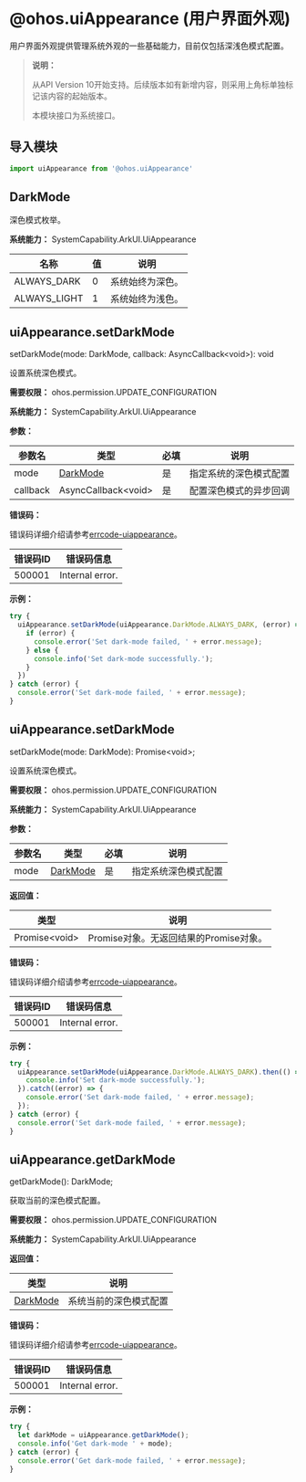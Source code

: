 # @ohos.uiAppearance (用户界面外观)

用户界面外观提供管理系统外观的一些基础能力，目前仅包括深浅色模式配置。

> **说明：**
>
> 从API Version 10开始支持。后续版本如有新增内容，则采用上角标单独标记该内容的起始版本。
>
> 本模块接口为系统接口。


## 导入模块

```ts
import uiAppearance from '@ohos.uiAppearance'
```


## DarkMode

深色模式枚举。


**系统能力：** SystemCapability.ArkUI.UiAppearance

| 名称 | 值 | 说明 |
| -- | -- | -- |
| ALWAYS_DARK | 0 | 系统始终为深色。  |
| ALWAYS_LIGHT | 1 | 系统始终为浅色。 |


## uiAppearance.setDarkMode

setDarkMode(mode: DarkMode, callback: AsyncCallback\<void>): void

设置系统深色模式。

**需要权限：** ohos.permission.UPDATE_CONFIGURATION

**系统能力：** SystemCapability.ArkUI.UiAppearance

**参数：** 

| 参数名 | 类型 | 必填 | 说明 |
| -- | -- | -- | -- |
| mode | [DarkMode](#darkmode) | 是 | 指定系统的深色模式配置 |
| callback | AsyncCallback\<void>| 是 | 配置深色模式的异步回调 |

**错误码：**

错误码详细介绍请参考[errcode-uiappearance](../errorcodes/errorcode-uiappearance.md)。

| 错误码ID | 错误码信息 |
| -- | -- |
| 500001 | Internal error. |

**示例：** 

  ```ts
try {
    uiAppearance.setDarkMode(uiAppearance.DarkMode.ALWAYS_DARK, (error) => {
      if (error) {
        console.error('Set dark-mode failed, ' + error.message);
      } else {
        console.info('Set dark-mode successfully.');
      }
    })
} catch (error) {
    console.error('Set dark-mode failed, ' + error.message);
}
  ```


## uiAppearance.setDarkMode

setDarkMode(mode: DarkMode): Promise\<void>;

设置系统深色模式。

**需要权限：** ohos.permission.UPDATE_CONFIGURATION

**系统能力：** SystemCapability.ArkUI.UiAppearance

**参数：** 

| 参数名 | 类型 | 必填 | 说明 |
| -- | -- | -- | -- |
| mode | [DarkMode](#darkmode) | 是 | 指定系统深色模式配置 |

**返回值：**

| 类型   | 说明                           |
| ------ | ------------------------------ |
| Promise\<void> | Promise对象。无返回结果的Promise对象。|

**错误码：**

错误码详细介绍请参考[errcode-uiappearance](../errorcodes/errorcode-uiappearance.md)。

| 错误码ID | 错误码信息 |
| -- | -- |
| 500001 | Internal error. |

**示例：** 

  ```ts
try {
    uiAppearance.setDarkMode(uiAppearance.DarkMode.ALWAYS_DARK).then(() => {
      console.info('Set dark-mode successfully.');
    }).catch((error) => {
      console.error('Set dark-mode failed, ' + error.message);
    });
} catch (error) {
    console.error('Set dark-mode failed, ' + error.message);
}
  ```


## uiAppearance.getDarkMode

getDarkMode(): DarkMode;

获取当前的深色模式配置。

**需要权限：** ohos.permission.UPDATE_CONFIGURATION

**系统能力：** SystemCapability.ArkUI.UiAppearance

**返回值：** 

| 类型 | 说明 |
| -- | -- |
|[DarkMode](#darkmode) | 系统当前的深色模式配置 |

**错误码：**

错误码详细介绍请参考[errcode-uiappearance](../errorcodes/errorcode-uiappearance.md)。

| 错误码ID | 错误码信息 |
| -- | -- |
| 500001 | Internal error. |

**示例：** 

  ```ts
try {
    let darkMode = uiAppearance.getDarkMode();
    console.info('Get dark-mode ' + mode);
} catch (error) {
    console.error('Get dark-mode failed, ' + error.message);
}
  ```